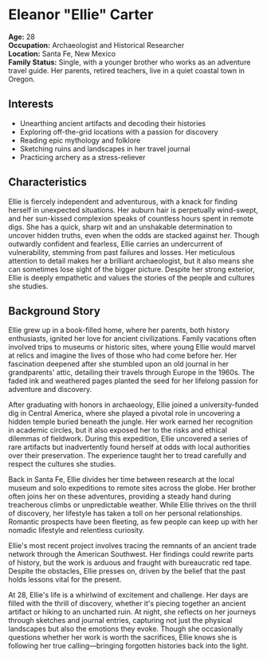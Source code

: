 # Eleanor "Ellie" Carter  

**Age:** 28  
**Occupation:** Archaeologist and Historical Researcher  
**Location:** Santa Fe, New Mexico  
**Family Status:** Single, with a younger brother who works as an adventure travel guide. Her parents, retired teachers, live in a quiet coastal town in Oregon.

## Interests
- Unearthing ancient artifacts and decoding their histories  
- Exploring off-the-grid locations with a passion for discovery  
- Reading epic mythology and folklore  
- Sketching ruins and landscapes in her travel journal  
- Practicing archery as a stress-reliever  

## Characteristics
Ellie is fiercely independent and adventurous, with a knack for finding herself in unexpected situations. Her auburn hair is perpetually wind-swept, and her sun-kissed complexion speaks of countless hours spent in remote digs. She has a quick, sharp wit and an unshakable determination to uncover hidden truths, even when the odds are stacked against her. Though outwardly confident and fearless, Ellie carries an undercurrent of vulnerability, stemming from past failures and losses. Her meticulous attention to detail makes her a brilliant archaeologist, but it also means she can sometimes lose sight of the bigger picture. Despite her strong exterior, Ellie is deeply empathetic and values the stories of the people and cultures she studies.

## Background Story
Ellie grew up in a book-filled home, where her parents, both history enthusiasts, ignited her love for ancient civilizations. Family vacations often involved trips to museums or historic sites, where young Ellie would marvel at relics and imagine the lives of those who had come before her. Her fascination deepened after she stumbled upon an old journal in her grandparents' attic, detailing their travels through Europe in the 1960s. The faded ink and weathered pages planted the seed for her lifelong passion for adventure and discovery.

After graduating with honors in archaeology, Ellie joined a university-funded dig in Central America, where she played a pivotal role in uncovering a hidden temple buried beneath the jungle. Her work earned her recognition in academic circles, but it also exposed her to the risks and ethical dilemmas of fieldwork. During this expedition, Ellie uncovered a series of rare artifacts but inadvertently found herself at odds with local authorities over their preservation. The experience taught her to tread carefully and respect the cultures she studies.

Back in Santa Fe, Ellie divides her time between research at the local museum and solo expeditions to remote sites across the globe. Her brother often joins her on these adventures, providing a steady hand during treacherous climbs or unpredictable weather. While Ellie thrives on the thrill of discovery, her lifestyle has taken a toll on her personal relationships. Romantic prospects have been fleeting, as few people can keep up with her nomadic lifestyle and relentless curiosity.

Ellie's most recent project involves tracing the remnants of an ancient trade network through the American Southwest. Her findings could rewrite parts of history, but the work is arduous and fraught with bureaucratic red tape. Despite the obstacles, Ellie presses on, driven by the belief that the past holds lessons vital for the present.

At 28, Ellie's life is a whirlwind of excitement and challenge. Her days are filled with the thrill of discovery, whether it's piecing together an ancient artifact or hiking to an uncharted ruin. At night, she reflects on her journeys through sketches and journal entries, capturing not just the physical landscapes but also the emotions they evoke. Though she occasionally questions whether her work is worth the sacrifices, Ellie knows she is following her true calling—bringing forgotten histories back into the light.